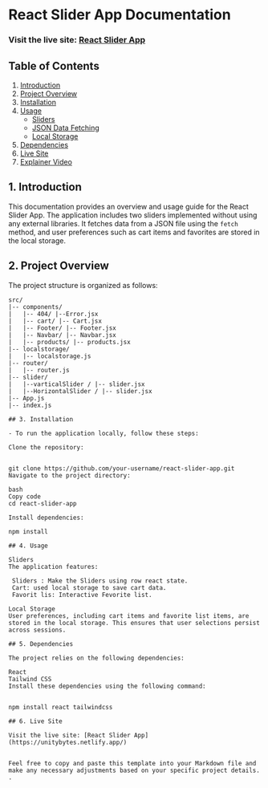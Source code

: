 # React Slider App Documentation

### Visit the live site: [React Slider App](https://unitybytes.netlify.app/)

## Table of Contents

1. [Introduction](#introduction)
2. [Project Overview](#project-overview)
3. [Installation](#installation)
4. [Usage](#usage)
   - [Sliders](#sliders)
   - [JSON Data Fetching](#json-data-fetching)
   - [Local Storage](#local-storage)
5. [Dependencies](#dependencies)
6. [Live Site](#live-site)
7. [Explainer Video](#explainer-video)

## 1. Introduction

This documentation provides an overview and usage guide for the React Slider App. The application includes two sliders implemented without using any external libraries. It fetches data from a JSON file using the `fetch` method, and user preferences such as cart items and favorites are stored in the local storage.


## 2. Project Overview

The project structure is organized as follows:

```plaintext
src/
|-- components/
|   |-- 404/ |--Error.jsx
|   |-- cart/ |-- Cart.jsx
|   |-- Footer/ |-- Footer.jsx
|   |-- Navbar/ |-- Navbar.jsx
|   |-- products/ |-- products.jsx
|-- localstorage/
|   |-- localstorage.js
|-- router/
|   |-- router.js
|-- slider/
|   |--varticalSlider / |-- slider.jsx
|   |--HorizontalSlider / |-- slider.jsx
|-- App.js
|-- index.js

## 3. Installation

- To run the application locally, follow these steps:

Clone the repository:


git clone https://github.com/your-username/react-slider-app.git
Navigate to the project directory:

bash
Copy code
cd react-slider-app

Install dependencies:

npm install

## 4. Usage

Sliders
The application features:

 Sliders : Make the Sliders using row react state.
 Cart: used local storage to save cart data.
 Favorit lis: Interactive Fevorite list.

Local Storage
User preferences, including cart items and favorite list items, are stored in the local storage. This ensures that user selections persist across sessions.

## 5. Dependencies

The project relies on the following dependencies:

React
Tailwind CSS
Install these dependencies using the following command:

 
npm install react tailwindcss

## 6. Live Site

Visit the live site: [React Slider App](https://unitybytes.netlify.app/)


Feel free to copy and paste this template into your Markdown file and make any necessary adjustments based on your specific project details.
. 
